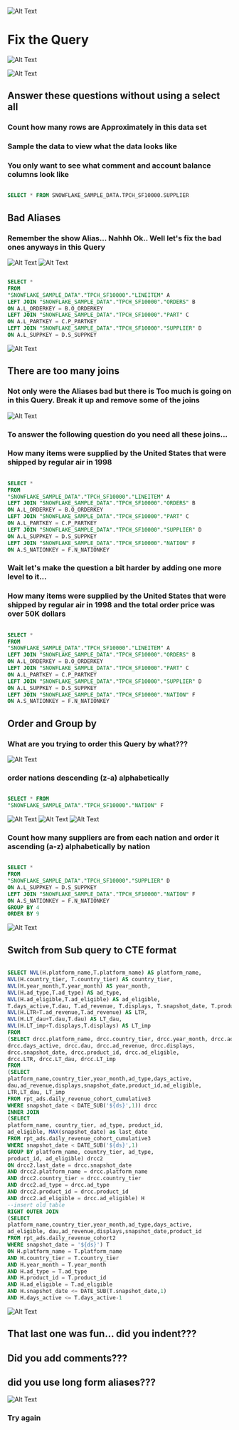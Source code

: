 ![Alt Text](https://media.giphy.com/media/IjD2bKEIiyLfi/giphy.gif) 
 
# Fix the Query

![Alt Text](https://media.giphy.com/media/l2SpZQK6yiANOohag/giphy.gif) 
 
![Alt Text](https://media.giphy.com/media/h4rLmOP2F6xh0bhYkF/giphy.gif)
 
  
## Answer these questions without using a select all
 
### Count how many rows are Approximately in this data set
 
### Sample the data to view what the data looks like
 
### You only want to see what comment and account balance columns look like
 

```sql

SELECT * FROM SNOWFLAKE_SAMPLE_DATA.TPCH_SF10000.SUPPLIER


```

 
## Bad Aliases
 
### Remember the show Alias... Nahhh Ok.. Well let's fix the bad ones anyways in this Query  


![Alt Text](https://media.giphy.com/media/KDnjGMh6CgTwNQeLNu/giphy.gif) 
![Alt Text](https://media.giphy.com/media/j2GPmQRh2A8yHMMX3Q/giphy.gif)
 
 
 ```sql

SELECT * 
FROM 
"SNOWFLAKE_SAMPLE_DATA"."TPCH_SF10000"."LINEITEM" A 
LEFT JOIN "SNOWFLAKE_SAMPLE_DATA"."TPCH_SF10000"."ORDERS" B
ON A.L_ORDERKEY = B.O_ORDERKEY
LEFT JOIN "SNOWFLAKE_SAMPLE_DATA"."TPCH_SF10000"."PART" C
ON A.L_PARTKEY = C.P_PARTKEY
LEFT JOIN "SNOWFLAKE_SAMPLE_DATA"."TPCH_SF10000"."SUPPLIER" D
ON A.L_SUPPKEY = D.S_SUPPKEY

```
 
![Alt Text](https://media.giphy.com/media/GiP2uv99mMCoo/giphy.gif) 

 
## There are too many joins 
 
### Not only were the Aliases bad but there is Too much is going on in this Query.  Break it up and remove some of the joins 
 
![Alt Text](https://media.giphy.com/media/Yq7n1sakPfO1d0O9Wn/giphy.gif) 
 
 ### To answer the following question do you need all these joins...
 ### How many items were supplied by the United States that were shipped by regular air in 1998 
  
```sql

SELECT * 
FROM 
"SNOWFLAKE_SAMPLE_DATA"."TPCH_SF10000"."LINEITEM" A 
LEFT JOIN "SNOWFLAKE_SAMPLE_DATA"."TPCH_SF10000"."ORDERS" B
ON A.L_ORDERKEY = B.O_ORDERKEY
LEFT JOIN "SNOWFLAKE_SAMPLE_DATA"."TPCH_SF10000"."PART" C
ON A.L_PARTKEY = C.P_PARTKEY
LEFT JOIN "SNOWFLAKE_SAMPLE_DATA"."TPCH_SF10000"."SUPPLIER" D
ON A.L_SUPPKEY = D.S_SUPPKEY
LEFT JOIN "SNOWFLAKE_SAMPLE_DATA"."TPCH_SF10000"."NATION" F
ON A.S_NATIONKEY = F.N_NATIONKEY

```
### Wait let's make the question a bit harder by adding one more level to it...
### How many items were supplied by the United States that were shipped by regular air in 1998 and the total order price was over 50K dollars
 
 ```sql

SELECT * 
FROM 
"SNOWFLAKE_SAMPLE_DATA"."TPCH_SF10000"."LINEITEM" A 
LEFT JOIN "SNOWFLAKE_SAMPLE_DATA"."TPCH_SF10000"."ORDERS" B
ON A.L_ORDERKEY = B.O_ORDERKEY
LEFT JOIN "SNOWFLAKE_SAMPLE_DATA"."TPCH_SF10000"."PART" C
ON A.L_PARTKEY = C.P_PARTKEY
LEFT JOIN "SNOWFLAKE_SAMPLE_DATA"."TPCH_SF10000"."SUPPLIER" D
ON A.L_SUPPKEY = D.S_SUPPKEY
LEFT JOIN "SNOWFLAKE_SAMPLE_DATA"."TPCH_SF10000"."NATION" F
ON A.S_NATIONKEY = F.N_NATIONKEY
```
 
 
## Order and Group by 
 
### What are you trying to order this Query by what???
 
![Alt Text](https://media.giphy.com/media/l2AYpTe5FOOMkBZ3I3/giphy.gif) 
 
### order nations descending (z-a) alphabetically 
```sql

SELECT * FROM 
"SNOWFLAKE_SAMPLE_DATA"."TPCH_SF10000"."NATION" F

```



   
![Alt Text](https://media.giphy.com/media/krM6ANSNvFg52/giphy.gif) ![Alt Text](https://media.giphy.com/media/krM6ANSNvFg52/giphy.gif) ![Alt Text](https://media.giphy.com/media/krM6ANSNvFg52/giphy.gif) 
 
### Count how many suppliers are from each nation and order it ascending  (a-z) alphabetically by nation 
```sql

SELECT * 
FROM 
"SNOWFLAKE_SAMPLE_DATA"."TPCH_SF10000"."SUPPLIER" D
ON A.L_SUPPKEY = D.S_SUPPKEY
LEFT JOIN "SNOWFLAKE_SAMPLE_DATA"."TPCH_SF10000"."NATION" F
ON A.S_NATIONKEY = F.N_NATIONKEY
GROUP BY 4 
ORDER BY 9
```

![Alt Text](https://media.giphy.com/media/h6g5FA1zhKswcRsEi7/giphy.gif)
 
 
## Switch from Sub query to CTE format 

```sql

SELECT NVL(H.platform_name,T.platform_name) AS platform_name,
NVL(H.country_tier, T.country_tier) AS country_tier,
NVL(H.year_month,T.year_month) AS year_month, 
NVL(H.ad_type,T.ad_type) AS ad_type, 
NVL(H.ad_eligible,T.ad_eligible) AS ad_eligible, 
T.days_active,T.dau, T.ad_revenue, T.displays, T.snapshot_date, T.product_id,
NVL(H.LTR+T.ad_revenue,T.ad_revenue) AS LTR,
NVL(H.LT_dau+T.dau,T.dau) AS LT_dau,
NVL(H.LT_imp+T.displays,T.displays) AS LT_imp
FROM
(SELECT drcc.platform_name, drcc.country_tier, drcc.year_month, drcc.ad_type,
drcc.days_active, drcc.dau, drcc.ad_revenue, drcc.displays,
drcc.snapshot_date, drcc.product_id, drcc.ad_eligible,
drcc.LTR, drcc.LT_dau, drcc.LT_imp
FROM 
(SELECT 
platform_name,country_tier,year_month,ad_type,days_active,
dau,ad_revenue,displays,snapshot_date,product_id,ad_eligible,
LTR,LT_dau, LT_imp
FROM rpt_ads.daily_revenue_cohort_cumulative3
WHERE snapshot_date < DATE_SUB('${ds}',1)) drcc
INNER JOIN 
(SELECT 
platform_name, country_tier, ad_type, product_id,
ad_eligible, MAX(snapshot_date) as last_date
FROM rpt_ads.daily_revenue_cohort_cumulative3
WHERE snapshot_date < DATE_SUB('${ds}',1)
GROUP BY platform_name, country_tier, ad_type,
product_id, ad_eligible) drcc2 
ON drcc2.last_date = drcc.snapshot_date
AND drcc2.platform_name = drcc.platform_name
AND drcc2.country_tier = drcc.country_tier
AND drcc2.ad_type = drcc.ad_type
AND drcc2.product_id = drcc.product_id
AND drcc2.ad_eligible = drcc.ad_eligible) H
--insert old table
RIGHT OUTER JOIN
(SELECT 
platform_name,country_tier,year_month,ad_type,days_active,
ad_eligible, dau,ad_revenue,displays,snapshot_date,product_id
FROM rpt_ads.daily_revenue_cohort2
WHERE snapshot_date = '${ds}') T
ON H.platform_name = T.platform_name
AND H.country_tier = T.country_tier
AND H.year_month = T.year_month
AND H.ad_type = T.ad_type
AND H.product_id = T.product_id
AND H.ad_eligible = T.ad_eligible
AND H.snapshot_date <= DATE_SUB(T.snapshot_date,1)
AND H.days_active <= T.days_active-1

```


![Alt Text](https://media.giphy.com/media/FVMz65wDVfC2Q/giphy.gif)


## That last one was fun... did you indent???
## Did you add comments???
## did you use long form aliases???

![Alt Text](https://media.giphy.com/media/10et8h1EjvyNSE/giphy.gif) 
 
### Try again 

